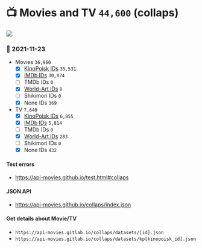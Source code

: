 # :tv: Movies and TV `44,600` (collaps)

<a href="https://API-Movies.github.io"><img src="https://API-Movies.github.io/banner.png?cache"></a>

### :date: 2021-11-23
- Movies `36,960`
  - [x] <a href="https://API-Movies.github.io/collaps/movie_kinopoisk_ids.json">KinoPoisk IDs</a> `35,531`
  - [x] <a href="https://API-Movies.github.io/collaps/movie_imdb_ids.json">IMDb IDs</a> `30,074`
  - [ ] TMDb IDs `0`
  - [x] <a href="https://API-Movies.github.io/collaps/movie_world_art_ids.json">World-Art IDs</a> `8`
  - [ ] Shikimori IDs `0`
  - [x] None IDs `369`
- TV `7,640`
  - [x] <a href="https://API-Movies.github.io/collaps/tv_kinopoisk_ids.json">KinoPoisk IDs</a> `6,855`
  - [x] <a href="https://API-Movies.github.io/collaps/tv_imdb_ids.json">IMDb IDs</a> `5,814`
  - [ ] TMDb IDs `0`
  - [x] <a href="https://API-Movies.github.io/collaps/tv_world_art_ids.json">World-Art IDs</a> `283`
  - [ ] Shikimori IDs `0`
  - [x] None IDs `432`
#### Test errors
- <a href='https://api-movies.github.io/test.html#collaps'>https://api-movies.github.io/test.html#collaps</a>
#### JSON API
- <a href='https://api-movies.github.io/collaps/index.json'>https://api-movies.github.io/collaps/index.json</a>
#### Get details about Movie/TV
- `https://api-movies.gitlab.io/collaps/datasets/[id].json`
- `https://api-movies.gitlab.io/collaps/datasets/kp[kinopoisk_id].json`
